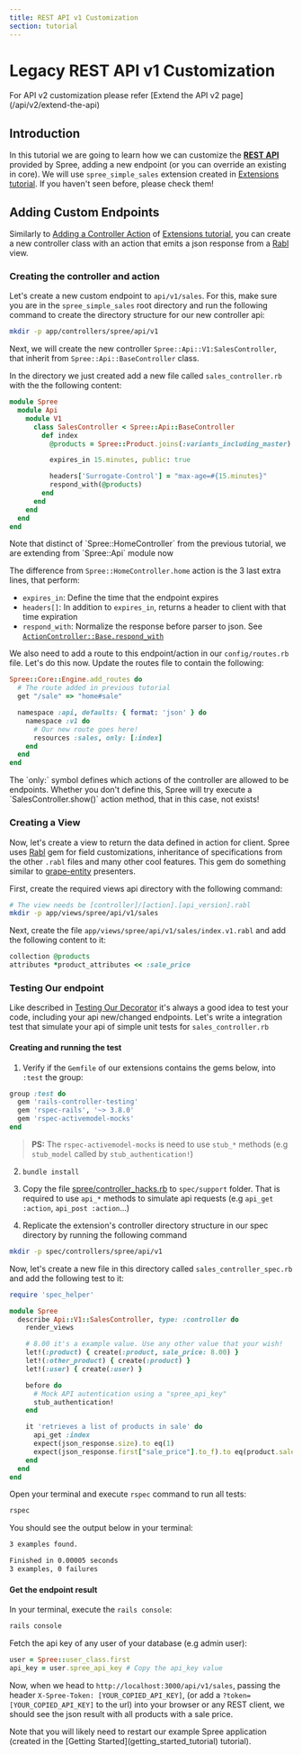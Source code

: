 ```yaml
---
title: REST API v1 Customization
section: tutorial
---
```


# Legacy REST API v1 Customization

<alert kind="warning">
  For API v2 customization please refer [Extend the API v2 page](/api/v2/extend-the-api)
</alert>

## Introduction

In this tutorial we are going to learn how we can customize the **[REST API](../../api)** provided by Spree, adding a new endpoint (or you can override an existing in core). We will use `spree_simple_sales` extension created in [Extensions tutorial](extensions_tutorial). If you haven't seen before, please check them!

## Adding Custom Endpoints

Similarly to [Adding a Controller Action](extensions_tutorial.html#adding-a-controller-action-to-homecontroller) of [Extensions tutorial](extensions_tutorial), you can create a new controller class with an action that emits a json response from a [Rabl](https://github.com/nesquena/rabl) view.


### Creating the controller and action

Let's create a new custom endpoint to `api/v1/sales`. For this, make sure you are in the `spree_simple_sales` root directory and run the following command to create the directory structure for our new controller api:

```bash
mkdir -p app/controllers/spree/api/v1
```

Next, we will create the new controller `Spree::Api::V1:SalesController`, that inherit from `Spree::Api::BaseController` class.

In the directory we just created add a new file called `sales_controller.rb` with the the following content:


```ruby
module Spree
  module Api
    module V1
      class SalesController < Spree::Api::BaseController
        def index
          @products = Spree::Product.joins(:variants_including_master).where('spree_variants.sale_price is not null').distinct

          expires_in 15.minutes, public: true

          headers['Surrogate-Control'] = "max-age=#{15.minutes}"
          respond_with(@products)
        end
      end
    end
  end
end
```

<alert kind="note">
  Note that distinct of `Spree::HomeController` from the previous tutorial, we are extending from `Spree::Api` module now
</alert>

The difference from `Spree::HomeController.home` action is the 3 last extra lines, that perform:

- `expires_in`: Define the time that the endpoint expires
- `headers[]`: In addition to `expires_in`, returns a header to client with that time expiration
- `respond_with`: Normalize the response before parser to json. See [`ActionController::Base.respond_with`](../../../../core/lib/spree/core/controller_helpers/respond_with.rb)


We also need to add a route to this endpoint/action in our `config/routes.rb` file. Let's do this now. Update the routes file to contain the following:

```ruby
Spree::Core::Engine.add_routes do
  # The route added in previous tutorial
  get "/sale" => "home#sale"

  namespace :api, defaults: { format: 'json' } do
    namespace :v1 do
      # Our new route goes here!
      resources :sales, only: [:index]
    end
  end
end
```

<alert kind="note">
  The `only:` symbol defines which actions of the controller are allowed to be endpoints. Whether you don't define this, Spree will try execute a `SalesController.show()` action method, that in this case, not exists!
</alert>

### Creating a View

Now, let's create a view to return the data defined in action for client. Spree uses [Rabl](https://github.com/nesquena/rabl) gem for field customizations, inheritance of specifications from the other `.rabl` files and many other cool features. This gem do something similar to [grape-entity](https://github.com/ruby-grape/grape-entity) presenters.

First, create the required views api directory with the following command:

```bash
# The view needs be [controller]/[action].[api_version].rabl
mkdir -p app/views/spree/api/v1/sales
```

Next, create the file `app/views/spree/api/v1/sales/index.v1.rabl` and add the following content to it:

```ruby
collection @products
attributes *product_attributes << :sale_price
```

### Testing Our endpoint

Like described in [Testing Our Decorator](extensions_tutorial.md#testing-our-decorator) it's always a good idea to test your code, including your api new/changed endpoints. Let's write a integration test that simulate your api of simple unit tests for `sales_controller.rb`

#### Creating and running the test

1. Verify if the `Gemfile` of our extensions contains the gems below, into `:test` the group:

```ruby
group :test do
  gem 'rails-controller-testing'
  gem 'rspec-rails', '~> 3.8.0'
  gem 'rspec-activemodel-mocks'
end
```
> **PS:** The `rspec-activemodel-mocks` is need to use `stub_*` methods (e.g `stub_model` called by `stub_authentication!`)

2. `bundle install`
   
3. Copy the file [spree/controller_hacks.rb](https://github.com/spree/spree/blob/master/api/spec/support/controller_hacks.rb) to `spec/support` folder. That is required to use `api_*` methods to simulate api requests (e.g `api_get :action`, `api_post :action`...)

4. Replicate the extension's controller directory structure in our spec directory by running the following command

```bash
mkdir -p spec/controllers/spree/api/v1
```

Now, let's create a new file in this directory called `sales_controller_spec.rb` and add the following test to it:

```ruby
require 'spec_helper'

module Spree
  describe Api::V1::SalesController, type: :controller do
    render_views

    # 8.00 it's a example value. Use any other value that your wish!
    let!(:product) { create(:product, sale_price: 8.00) }
    let!(:other_product) { create(:product) }
    let!(:user) { create(:user) }

    before do
      # Mock API autentication using a "spree_api_key"
      stub_authentication!
    end

    it 'retrieves a list of products in sale' do
      api_get :index
      expect(json_response.size).to eq(1)
      expect(json_response.first["sale_price"].to_f).to eq(product.sale_price)
    end
  end
end
```

Open your terminal and execute `rspec` command to run all tests:

```bash
rspec
```

You should see the output below in your terminal:

```bash
3 examples found.

Finished in 0.00005 seconds
3 examples, 0 failures
```

#### Get the endpoint result

In your terminal, execute the `rails console`:

```bash
rails console
```

Fetch the api key of any user of your database (e.g admin user):

```ruby
user = Spree::user_class.first
api_key = user.spree_api_key # Copy the api_key value
```

Now, when we head to `http://localhost:3000/api/v1/sales`, passing the header `X-Spree-Token: [YOUR_COPIED_API_KEY]`, (or add a `?token=[YOUR_COPIED_API_KEY]`  to the url) into your browser or any REST client, we should see the json result with all products with a sale price. 

<alert kind="note">
  Note that you will likely need to restart our example Spree application (created in the [Getting Started](getting_started_tutorial) tutorial).
</alert>
